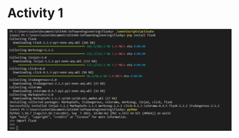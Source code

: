 # Activity 1
![Activity1](https://github.com/ValentinaManferrari/ECE444-SoftwareEngineering/blob/main/ECE444-F2022-Lab2/images/Activity1.png)
